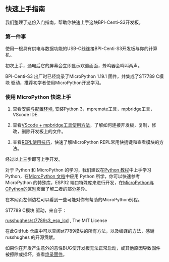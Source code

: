 ## 快速上手指南

我们整理了这份入门指南，帮助你快速上手这块BPI-Centi-S3开发板。

### 第一件事

使用一根具有供电与数据功能的USB-C线连接BPI-Centi-S3开发板与你的计算机。

初次上手，通电后它的屏幕会立即显示欢迎画面，蜂鸣器会鸣叫两声。

BPI-Centi-S3 出厂时已经烧录了MicroPython 1.19.1 固件，并集成了ST7789 C模块 驱动，推荐初学者使用MicroPython开发学习。

### 使用 MicroPython 快速上手

1. 查看[安装与配置环境](./MicroPython/environment.md), 安装Python 3，mpremote工具，mpbridge工具，VScode IDE.

2. 查看[VScode + mpbridge工具使用方法](./MicroPython/VScode_mpbridge.md)，了解如何连接开发板，复制，修改，删除开发板上的文件。

3. 查看[REPL使用技巧](./MicroPython/REPL_use_case.md)，快速了解MicroPython REPL常用快捷键和查看模块的方法。

经过以上三步即可上手开发。

对于 Python 和 MicroPython 的学习，我们建议在[Python 教程](https://docs.python.org/zh-cn/3.10/tutorial/index.html)中上手学习Python，在[MicroPython 文档](https://docs.micropython.org/en/latest/index.html)中应用 Python 所学，你可以快速参考 MicroPython 的特殊库，ESP32 端口特殊库来进行开发，在[MicroPython与CPython的区别](https://docs.micropython.org/en/latest/genrst/index.html#)页面了解二者的部分差异。

在本网页左侧边栏可以看到一些可能对你有帮助的MicroPython例程。

ST7789 C模块 驱动，来自于：

[russhughes/st7789s3_esp_lcd](https://github.com/russhughes/st7789s3_esp_lcd) , The MIT License

在此GitHub 仓库中可以查阅st7789模块的所有方法，以及编译的方法，感谢 russhughes 的开源贡献。

如果你在开发产生意外的恶性BUG使开发板无法正常启动，或其他原因导致固件被擦除或损坏，查看[烧录固件](./MicroPython/Burn_firmware.md)。

